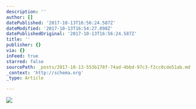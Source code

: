 ```yaml
---
description: ''
author: []
datePublished: '2017-10-13T16:56:24.587Z'
dateModified: '2017-10-13T16:54:27.898Z'
datePublishedOriginal: '2017-10-13T16:56:24.587Z'
title: ''
publisher: {}
via: {}
inFeed: true
starred: false
sourcePath: _posts/2017-10-13-553b178f-74ad-4bbd-97c3-f2cc0cde51ab.md
_context: 'http://schema.org'
_type: Article

---
```

![](https://the-grid-user-content.s3-us-west-2.amazonaws.com/528fd30b-3ca1-4ec0-b325-85bb422b4f97.jpg)
